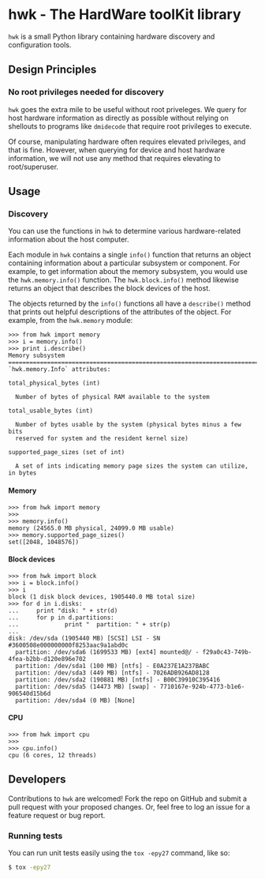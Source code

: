 # hwk - The HardWare toolKit library

`hwk` is a small Python library containing hardware discovery and configuration
tools.

## Design Principles

### No root privileges needed for discovery

`hwk` goes the extra mile to be useful without root priveleges. We query for
host hardware information as directly as possible without relying on shellouts
to programs like `dmidecode` that require root privileges to execute.

Of course, manipulating hardware often requires elevated privileges, and that
is fine. However, when querying for device and host hardware information, we
will not use any method that requires elevating to root/superuser.

## Usage

### Discovery

You can use the functions in `hwk` to determine various
hardware-related information about the host computer.

Each module in `hwk` contains a single `info()` function that returns an object
containing information about a particular subsystem or component. For example,
to get information about the memory subsystem, you would use the
`hwk.memory.info()` function. The `hwk.block.info()` method likewise returns an
object that describes the block devices of the host.

The objects returned by the `info()` functions all have a `describe()` method
that prints out helpful descriptions of the attributes of the object. For
example, from the `hwk.memory` module:

```
>>> from hwk import memory
>>> i = memory.info()
>>> print i.describe()
Memory subsystem
===============================================================================
`hwk.memory.Info` attributes:

total_physical_bytes (int)

  Number of bytes of physical RAM available to the system

total_usable_bytes (int)

  Number of bytes usable by the system (physical bytes minus a few bits
  reserved for system and the resident kernel size)

supported_page_sizes (set of int)

  A set of ints indicating memory page sizes the system can utilize, in bytes
```

#### Memory

```
>>> from hwk import memory
>>> 
>>> memory.info()
memory (24565.0 MB physical, 24099.0 MB usable)
>>> memory.supported_page_sizes()
set([2048, 1048576])
```

#### Block devices

```
>>> from hwk import block
>>> i = block.info()
>>> i
block (1 disk block devices, 1905440.0 MB total size)
>>> for d in i.disks:
...     print "disk: " + str(d)
...     for p in d.partitions:
...             print "  partition: " + str(p)
... 
disk: /dev/sda (1905440 MB) [SCSI] LSI - SN #3600508e000000000f8253aac9a1abd0c
  partition: /dev/sda6 (1699533 MB) [ext4] mounted@/ - f29a0c43-749b-4fea-b2bb-d120e896e702
  partition: /dev/sda1 (100 MB) [ntfs] - E0A237E1A237BABC
  partition: /dev/sda3 (449 MB) [ntfs] - 7026ADB926AD8128
  partition: /dev/sda2 (190881 MB) [ntfs] - B00C39910C395416
  partition: /dev/sda5 (14473 MB) [swap] - 7710167e-924b-4773-b1e6-906540d15b6d
  partition: /dev/sda4 (0 MB) [None]
```

#### CPU

```
>>> from hwk import cpu
>>> 
>>> cpu.info()
cpu (6 cores, 12 threads)
```

## Developers

Contributions to `hwk` are welcomed! Fork the repo on GitHub and submit a pull
request with your proposed changes. Or, feel free to log an issue for a feature
request or bug report.

### Running tests

You can run unit tests easily using the `tox -epy27` command, like so:

```bash
$ tox -epy27
```
